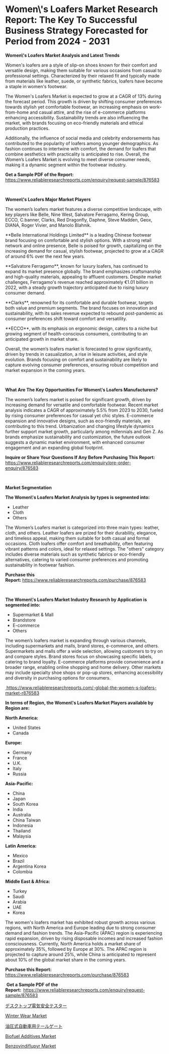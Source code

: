 <p><h1>Women\'s Loafers Market Research Report: The Key To Successful Business Strategy Forecasted for Period from 2024 - 2031</h1></p><p><strong>Women\'s Loafers Market Analysis and Latest Trends</strong></p>
<p><p>Women's loafers are a style of slip-on shoes known for their comfort and versatile design, making them suitable for various occasions from casual to professional settings. Characterized by their relaxed fit and typically made from materials like leather, suede, or synthetic fabrics, loafers have become a staple in women's footwear.</p><p>The Women's Loafers Market is expected to grow at a CAGR of 13% during the forecast period. This growth is driven by shifting consumer preferences towards stylish yet comfortable footwear, an increasing emphasis on work-from-home and casual attire, and the rise of e-commerce platforms enhancing accessibility. Sustainability trends are also influencing the market, with brands focusing on eco-friendly materials and ethical production practices.</p><p>Additionally, the influence of social media and celebrity endorsements has contributed to the popularity of loafers among younger demographics. As fashion continues to intertwine with comfort, the demand for loafers that combine aesthetics with practicality is anticipated to rise. Overall, the Women’s Loafers Market is evolving to meet diverse consumer needs, making it a dynamic segment within the footwear industry.</p></p>
<p><strong>Get a Sample PDF of the Report:&nbsp;</strong> <a href="https://www.reliableresearchreports.com/enquiry/request-sample/876583">https://www.reliableresearchreports.com/enquiry/request-sample/876583</a></p>
<p>&nbsp;</p>
<p><strong>Women\'s Loafers Major Market Players</strong></p>
<p><p>The women’s loafers market features a diverse competitive landscape, with key players like Belle, Nine West, Salvatore Ferragamo, Kering Group, ECCO, C.banner, Clarks, Red Dragonfly, Daphne, Steve Madden, Geox, DIANA, Roger Vivier, and Manolo Blahnik. </p><p>**Belle International Holdings Limited** is a leading Chinese footwear brand focusing on comfortable and stylish options. With a strong retail network and online presence, Belle is poised for growth, capitalizing on the increasing demand for casual, stylish footwear, projected to grow at a CAGR of around 6% over the next few years.</p><p>**Salvatore Ferragamo**, known for luxury loafers, has continued to expand its market presence globally. The brand emphasizes craftsmanship and high-quality materials, appealing to affluent customers. Despite market challenges, Ferragamo's revenue reached approximately €1.01 billion in 2022, with a steady growth trajectory anticipated due to rising luxury consumer demand.</p><p>**Clarks**, renowned for its comfortable and durable footwear, targets both value and premium segments. The brand focuses on innovation and sustainability, with its sales revenue expected to rebound post-pandemic as consumer preferences shift toward comfort and versatility.</p><p>**ECCO**, with its emphasis on ergonomic design, caters to a niche but growing segment of health-conscious consumers, contributing to an anticipated growth in market share. </p><p>Overall, the women’s loafers market is forecasted to grow significantly, driven by trends in casualization, a rise in leisure activities, and style evolution. Brands focusing on comfort and sustainability are likely to capture evolving consumer preferences, ensuring robust competition and market expansion in the coming years.</p></p>
<p>&nbsp;</p>
<p><strong>What Are The Key Opportunities For Women\'s Loafers Manufacturers?</strong></p>
<p><p>The women’s loafers market is poised for significant growth, driven by increasing demand for versatile and comfortable footwear. Recent market analysis indicates a CAGR of approximately 5.5% from 2023 to 2030, fueled by rising consumer preferences for casual yet chic styles. E-commerce expansion and innovative designs, such as eco-friendly materials, are contributing to this trend. Urbanization and changing lifestyle dynamics further support market growth, particularly among millennials and Gen Z. As brands emphasize sustainability and customization, the future outlook suggests a dynamic market environment, with enhanced consumer engagement and an expanding global footprint.</p></p>
<p><strong>Inquire or Share Your Questions If Any Before Purchasing This Report:</strong> <a href="https://www.reliableresearchreports.com/enquiry/pre-order-enquiry/876583">https://www.reliableresearchreports.com/enquiry/pre-order-enquiry/876583</a></p>
<p>&nbsp;</p>
<p><strong>Market Segmentation</strong></p>
<p><strong>The Women\'s Loafers Market Analysis by types is segmented into:</strong></p>
<p><ul><li>Leather</li><li>Cloth</li><li>Others</li></ul></p>
<p><p>The Women’s Loafers market is categorized into three main types: leather, cloth, and others. Leather loafers are prized for their durability, elegance, and timeless appeal, making them suitable for both casual and formal occasions. Cloth loafers offer comfort and breathability, often featuring vibrant patterns and colors, ideal for relaxed settings. The "others" category includes diverse materials such as synthetic fabrics or eco-friendly alternatives, catering to varied consumer preferences and promoting sustainability in footwear fashion.</p></p>
<p><strong>Purchase this Report:&nbsp;</strong><a href="https://www.reliableresearchreports.com/purchase/876583">https://www.reliableresearchreports.com/purchase/876583</a></p>
<p>&nbsp;</p>
<p><strong>The Women\'s Loafers Market Industry Research by Application is segmented into:</strong></p>
<p><ul><li>Supermarket & Mall</li><li>Brandstore</li><li>E-commerce</li><li>Others</li></ul></p>
<p><p>The women’s loafers market is expanding through various channels, including supermarkets and malls, brand stores, e-commerce, and others. Supermarkets and malls offer a wide selection, allowing customers to try on and compare styles. Brand stores focus on showcasing specific labels, catering to brand loyalty. E-commerce platforms provide convenience and a broader range, enabling online shopping and home delivery. Other markets may include specialty shoe shops or pop-up stores, enhancing accessibility and diversity in purchasing options for consumers.</p></p>
<p><a href="https://www.reliableresearchreports.com/-global-the-women-s-loafers-market-r876583">&nbsp;https://www.reliableresearchreports.com/-global-the-women-s-loafers-market-r876583</a></p>
<p><strong>In terms of Region, the Women\'s Loafers Market Players available by Region are:</strong></p>
<p>
    <p> <strong> North America: </strong>
        <ul>
            <li>United States</li>
            <li>Canada</li>
        </ul>
        </p> 
    <p> <strong> Europe: </strong>
        <ul>
            <li>Germany</li>
            <li>France</li>
            <li>U.K.</li>
            <li>Italy</li>
            <li>Russia</li>
        </ul>
        </p> 
    <p> <strong> Asia-Pacific: </strong>
        <ul>
            <li>China</li>
            <li>Japan</li>
            <li>South Korea</li>
            <li>India</li>
            <li>Australia</li>
            <li>China Taiwan</li>
            <li>Indonesia</li>
            <li>Thailand</li>
            <li>Malaysia</li>
        </ul>
        </p> 
    <p> <strong> Latin America: </strong>
        <ul>
            <li>Mexico</li>
            <li>Brazil</li>
            <li>Argentina Korea</li>
            <li>Colombia</li>
        </ul>
        </p> 
    <p> <strong> Middle East & Africa: </strong>
        <ul>
            <li>Turkey</li>
            <li>Saudi</li>
            <li>Arabia</li>
            <li>UAE</li>
            <li>Korea</li>
        </ul>
    </p>
    </p>
<p><p>The women's loafers market has exhibited robust growth across various regions, with North America and Europe leading due to strong consumer demand and fashion trends. The Asia-Pacific (APAC) region is experiencing rapid expansion, driven by rising disposable incomes and increased fashion consciousness. Currently, North America holds a market share of approximately 35%, followed by Europe at 30%. The APAC region is projected to capture around 25%, while China is anticipated to represent about 10% of the global market share in the coming years.</p></p>
<p><strong>Purchase this Report: </strong><a href="https://www.reliableresearchreports.com/purchase/876583">https://www.reliableresearchreports.com/purchase/876583</a></p>
<p>&nbsp;<strong>Get a Sample PDF of the Report:&nbsp;&nbsp;</strong><a href="https://www.reliableresearchreports.com/enquiry/request-sample/876583">https://www.reliableresearchreports.com/enquiry/request-sample/876583</a></p>
<p><strong></strong></p>
<p><p><a href="https://medium.com/@verniebarton2023/desktop-electrical-safety-testers-market-%E3%81%AF-%E3%82%B3%E3%82%B9%E3%83%88%E7%AE%A1%E7%90%86%E3%81%A8%E5%8A%B9%E7%8E%87%E5%90%91%E4%B8%8A%E3%82%92%E5%84%AA%E5%85%88%E3%81%97%E3%81%BE%E3%81%99-%E3%81%95%E3%82%89%E3%81%AB-%E5%A0%B1%E5%91%8A%E6%9B%B8%E3%81%AF%E5%B8%82%E5%A0%B4%E3%81%AE%E9%9C%80%E8%A6%81%E9%9D%A2%E3%81%A8%E4%BE%9B%E7%B5%A6%E9%9D%A2%E3%81%AE%E4%B8%A1%E6%96%B9%E3%82%92%E3%82%AB%E3%83%90%E3%83%BC%E3%81%97%E3%81%A6%E3%81%84%E3%81%BE%E3%81%99-8ab503e3d76c">デスクトップ電気安全テスター</a></p><p><a href="https://github.com/SamiaHussain82/Market-Research-Report-List-1/blob/main/winter-wear-market.md">Winter Wear Market</a></p><p><a href="https://medium.com/@verniebarton2023/hydraulic-operated-automotive-tailgate-market-%E3%81%AF-%E3%82%B3%E3%82%B9%E3%83%88%E7%AE%A1%E7%90%86%E3%81%A8%E5%8A%B9%E7%8E%87%E5%90%91%E4%B8%8A%E3%82%92%E5%84%AA%E5%85%88%E3%81%97%E3%81%BE%E3%81%99-%E3%81%95%E3%82%89%E3%81%AB-%E5%A0%B1%E5%91%8A%E6%9B%B8%E3%81%AF%E5%B8%82%E5%A0%B4%E3%81%AE%E9%9C%80%E8%A6%81%E9%9D%A2%E3%81%A8%E4%BE%9B%E7%B5%A6%E9%9D%A2%E3%81%AE%E4%B8%A1%E6%96%B9%E3%82%92%E3%82%AB%E3%83%90%E3%83%BC%E3%81%97%E3%81%A6%E3%81%84%E3%81%BE%E3%81%99-b7e1623cd97e">油圧式自動車用テールゲート</a></p><p><a href="https://issuu.com/reportprime-2/docs/biofuel-additives-market-size-2030._18786d861374c0">Biofuel Additives Market</a></p><p><a href="https://medium.com/@erinveum/the-global-market-overview-of-the-benzovindiflupyr-market-provides-a-unique-perspective-on-the-77c25fe45ef8">Benzovindiflupyr Market</a></p></p>